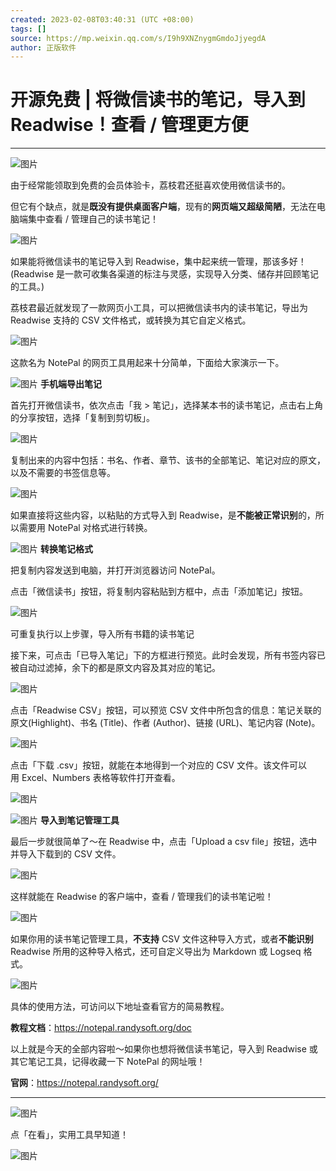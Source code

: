 ```yaml
---
created: 2023-02-08T03:40:31 (UTC +08:00)
tags: []
source: https://mp.weixin.qq.com/s/I9h9XNZnygmGmdoJjyegdA
author: 正版软件
---
```


# 开源免费 | 将微信读书的笔记，导入到 Readwise！查看 / 管理更方便

---
![图片](https://mmbiz.qpic.cn/mmbiz_png/aFXaQ2oY6JCkhX0FC7mYBUY5mQFdN5lEpfykdfAM4MFibJChH4EiazFJrwIpUCNs7g1foWia1btDLhwS06SibwSebQ/640?wx_fmt=png&wxfrom=5&wx_lazy=1&wx_co=1)

由于经常能领取到免费的会员体验卡，荔枝君还挺喜欢使用微信读书的。

但它有个缺点，就是**既没有提供桌面客户端**，现有的**网页端又超级简陋**，无法在电脑端集中查看 / 管理自己的读书笔记！

![图片](https://mmbiz.qpic.cn/mmbiz_png/aFXaQ2oY6JCUwOYkU9UNgicHQujS8cibasp8TyfwPTW2ATgLhkPxbUKHCleoLUeMFtiatzMgibYWwHyCRDZibc0YNQw/640?wx_fmt=png&wxfrom=5&wx_lazy=1&wx_co=1)

如果能将微信读书的笔记导入到 Readwise，集中起来统一管理，那该多好！(Readwise 是一款可收集各渠道的标注与灵感，实现导入分类、储存并回顾笔记的工具。)

荔枝君最近就发现了一款网页小工具，可以把微信读书内的读书笔记，导出为 Readwise 支持的 CSV 文件格式，或转换为其它自定义格式。

![图片](https://mmbiz.qpic.cn/mmbiz_png/aFXaQ2oY6JCUwOYkU9UNgicHQujS8cibasicuLIlx3191NgARkdSI7cp9FxFnicsCWzNRrhZPYLcvWZIzYvJjEo7Rw/640?wx_fmt=png&wxfrom=5&wx_lazy=1&wx_co=1)

这款名为 NotePal 的网页工具用起来十分简单，下面给大家演示一下。

![图片](https://mmbiz.qpic.cn/mmbiz_png/aFXaQ2oY6JBKwShvcSd8gIJqox7aK7I0u4CHiaMhAdl8MT33E9ByxnhpYuMGja3h82BzeYpzJQ90iaTxpsibR2Qlg/640?wx_fmt=png&wxfrom=5&wx_lazy=1&wx_co=1) **手机端导出笔记**  

首先打开微信读书，依次点击「我 > 笔记」，选择某本书的读书笔记，点击右上角的分享按钮，选择「复制到剪切板」。

![图片](https://mmbiz.qpic.cn/mmbiz_png/aFXaQ2oY6JCUwOYkU9UNgicHQujS8cibasv6HxHDbxFibEjITnuXWmjmzE41ZsxhRcTCt3JIOP2ck0kiaD131n9fAw/640?wx_fmt=png&wxfrom=5&wx_lazy=1&wx_co=1)

复制出来的内容中包括：书名、作者、章节、该书的全部笔记、笔记对应的原文，以及不需要的书签信息等。

![图片](https://mmbiz.qpic.cn/mmbiz_png/aFXaQ2oY6JCUwOYkU9UNgicHQujS8cibas3962Qo8micwspTJQUOdbbibkJibyOvWHwAibyE7hdBPsVzD3CQ79ew8NAQ/640?wx_fmt=png&wxfrom=5&wx_lazy=1&wx_co=1)

如果直接将这些内容，以粘贴的方式导入到 Readwise，是**不能被正常识别**的，所以需要用 NotePal 对格式进行转换。

![图片](https://mmbiz.qpic.cn/mmbiz_png/aFXaQ2oY6JBKwShvcSd8gIJqox7aK7I0xU9Fvm3ILCw745js1LmpsibFNyvia4QsicUbKwqeibUyrYvx0N4CN2trBw/640?wx_fmt=png&wxfrom=5&wx_lazy=1&wx_co=1) **转换笔记格式**  

把复制内容发送到电脑，并打开浏览器访问 NotePal。

点击「微信读书」按钮，将复制内容粘贴到方框中，点击「添加笔记」按钮。

![图片](https://mmbiz.qpic.cn/mmbiz_png/aFXaQ2oY6JCUwOYkU9UNgicHQujS8cibasVNx1KM3RnI37pF94PckBLxoJ9CqzJ9iboa6VhXJwd0r60rLKC5IP8ZQ/640?wx_fmt=png&wxfrom=5&wx_lazy=1&wx_co=1)

可重复执行以上步骤，导入所有书籍的读书笔记

接下来，可点击「已导入笔记」下的方框进行预览。此时会发现，所有书签内容已被自动过滤掉，余下的都是原文内容及其对应的笔记。  

![图片](https://mmbiz.qpic.cn/mmbiz_png/aFXaQ2oY6JCUwOYkU9UNgicHQujS8cibasqk1pPakYAYCx4ht498Vo5JEwQ6EhJ8N4nVOvCUVENAsD4f4DAOgjEA/640?wx_fmt=png&wxfrom=5&wx_lazy=1&wx_co=1)

点击「Readwise CSV」按钮，可以预览 CSV 文件中所包含的信息：笔记关联的原文(Highlight)、书名 (Title)、作者 (Author)、链接 (URL)、笔记内容 (Note)。

![图片](https://mmbiz.qpic.cn/mmbiz_jpg/aFXaQ2oY6JCUwOYkU9UNgicHQujS8cibasrnTFrPDKYRB2XHB8OE3XzhDtcBziaYuoccZuMEBic4WWE6LpE777jMbA/640?wx_fmt=jpeg&wxfrom=5&wx_lazy=1&wx_co=1)

点击「下载 .csv」按钮，就能在本地得到一个对应的 CSV 文件。该文件可以用 Excel、Numbers 表格等软件打开查看。

![图片](https://mmbiz.qpic.cn/mmbiz_jpg/aFXaQ2oY6JCUwOYkU9UNgicHQujS8cibasrxEEENBQBNsGPLSKgmBEf2SE9ib1BoIe1YTAClHEIaCLGiaia5eopicu1w/640?wx_fmt=jpeg&wxfrom=5&wx_lazy=1&wx_co=1)

![图片](https://mmbiz.qpic.cn/mmbiz_png/aFXaQ2oY6JBKwShvcSd8gIJqox7aK7I0WZZD2XSfTRL4qMsKuHfseqVcjBRM0E29GIiatsL7vdPItywyXqHibNEQ/640?wx_fmt=png&wxfrom=5&wx_lazy=1&wx_co=1) **导入到笔记管理工具**  

最后一步就很简单了～在 Readwise 中，点击「Upload a csv file」按钮，选中并导入下载到的 CSV 文件。  

![图片](https://mmbiz.qpic.cn/mmbiz_jpg/aFXaQ2oY6JCUwOYkU9UNgicHQujS8cibasMtyRB8GkpnMZBcIzUHS4b9qibkJ2UlBaFlupoHKcFpIlajgGrXTtOuA/640?wx_fmt=jpeg&wxfrom=5&wx_lazy=1&wx_co=1)

这样就能在 Readwise 的客户端中，查看 / 管理我们的读书笔记啦！

![图片](https://mmbiz.qpic.cn/mmbiz_png/aFXaQ2oY6JCUwOYkU9UNgicHQujS8cibas4yeLeuIibmn6DWclVDibbmfCarqHTqqf3n9VsPB02sHaTQTcQW1iaX84g/640?wx_fmt=png&wxfrom=5&wx_lazy=1&wx_co=1)

如果你用的读书笔记管理工具，**不支持** CSV 文件这种导入方式，或者**不能识别** Readwise 所用的这种导入格式，还可自定义导出为 Markdown 或 Logseq 格式。

![图片](https://mmbiz.qpic.cn/mmbiz_png/aFXaQ2oY6JCUwOYkU9UNgicHQujS8cibas2kgBvMAsbZIibpcGbdbuhHp0Ysooq5ogOccHT2AM5fibLROx4aFjTMQw/640?wx_fmt=png&wxfrom=5&wx_lazy=1&wx_co=1)

具体的使用方法，可访问以下地址查看官方的简易教程。

**教程文档**：https://notepal.randysoft.org/doc

以上就是今天的全部内容啦～如果你也想将微信读书笔记，导入到 Readwise 或其它笔记工具，记得收藏一下 NotePal 的网址哦！

**官网**：https://notepal.randysoft.org/

___

![图片](https://mmbiz.qpic.cn/mmbiz_png/aFXaQ2oY6JA9PRiaUibW3XyibONLPibefw2jwwLBic4uoBlZp4WiaLQfqZr9n5tJkPyic2B8I5jUE4gRdnUMrepCiaO9Qg/640?wx_fmt=jpeg&wxfrom=5&wx_lazy=1&wx_co=1)

点「在看」，实用工具早知道！

![图片](https://mmbiz.qpic.cn/mmbiz_gif/aFXaQ2oY6JAbmS3wc8fxt3Lemribiaz5FbJWN9K3GTB1OeJtBE3au0xdUsQTVVVyOuERx44KVcl1kDXgbEvib2TtQ/640?wx_fmt=gif&wxfrom=5&wx_lazy=1)
